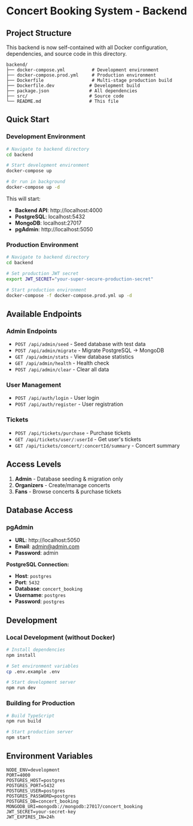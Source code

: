 # Concert Booking System - Backend

## Project Structure

This backend is now self-contained with all Docker configuration, dependencies, and source code in this directory.

```
backend/
├── docker-compose.yml          # Development environment
├── docker-compose.prod.yml     # Production environment  
├── Dockerfile                  # Multi-stage production build
├── Dockerfile.dev             # Development build
├── package.json               # All dependencies
├── src/                       # Source code
└── README.md                  # This file
```

## Quick Start

### Development Environment

```bash
# Navigate to backend directory
cd backend

# Start development environment
docker-compose up

# Or run in background
docker-compose up -d
```

This will start:
- **Backend API**: http://localhost:4000
- **PostgreSQL**: localhost:5432
- **MongoDB**: localhost:27017  
- **pgAdmin**: http://localhost:5050

### Production Environment

```bash
# Navigate to backend directory
cd backend

# Set production JWT secret
export JWT_SECRET="your-super-secure-production-secret"

# Start production environment
docker-compose -f docker-compose.prod.yml up -d
```

## Available Endpoints

### Admin Endpoints
- `POST /api/admin/seed` - Seed database with test data
- `POST /api/admin/migrate` - Migrate PostgreSQL → MongoDB
- `GET /api/admin/stats` - View database statistics
- `GET /api/admin/health` - Health check
- `POST /api/admin/clear` - Clear all data

### User Management
- `POST /api/auth/login` - User login
- `POST /api/auth/register` - User registration

### Tickets
- `POST /api/tickets/purchase` - Purchase tickets
- `GET /api/tickets/user/:userId` - Get user's tickets
- `GET /api/tickets/concert/:concertId/summary` - Concert summary

## Access Levels

1. **Admin** - Database seeding & migration only
2. **Organizers** - Create/manage concerts  
3. **Fans** - Browse concerts & purchase tickets

## Database Access

### pgAdmin
- **URL**: http://localhost:5050
- **Email**: admin@admin.com
- **Password**: admin

**PostgreSQL Connection:**
- **Host**: `postgres`
- **Port**: `5432`
- **Database**: `concert_booking`
- **Username**: `postgres`
- **Password**: `postgres`

## Development

### Local Development (without Docker)
```bash
# Install dependencies
npm install

# Set environment variables
cp .env.example .env

# Start development server
npm run dev
```

### Building for Production
```bash
# Build TypeScript
npm run build

# Start production server
npm start
```

## Environment Variables

```env
NODE_ENV=development
PORT=4000
POSTGRES_HOST=postgres
POSTGRES_PORT=5432
POSTGRES_USER=postgres
POSTGRES_PASSWORD=postgres
POSTGRES_DB=concert_booking
MONGODB_URI=mongodb://mongodb:27017/concert_booking
JWT_SECRET=your-secret-key
JWT_EXPIRES_IN=24h
``` 